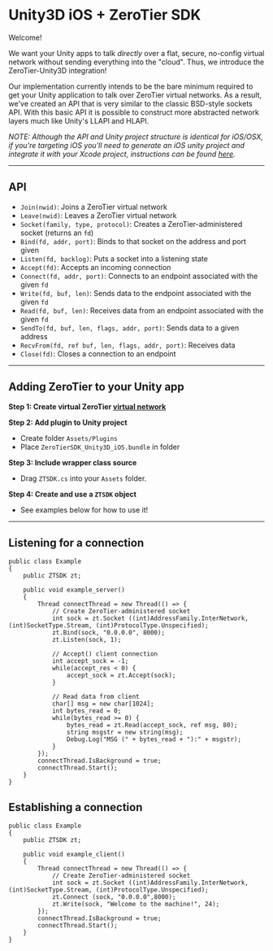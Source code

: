 Unity3D iOS + ZeroTier SDK
====

Welcome!

We want your Unity apps to talk *directly* over a flat, secure, no-config virtual network without sending everything into the "cloud". Thus, we introduce the ZeroTier-Unity3D integration!  

Our implementation currently intends to be the bare minimum required to get your Unity application to talk over ZeroTier virtual networks. As a result, we've created an API that is very similar to the classic BSD-style sockets API. With this basic API it is possible to construct more abstracted network layers much like Unity's LLAPI and HLAPI.

*NOTE: Although the API and Unity project structure is identical for iOS/OSX, if you're targeting iOS you'll need to generate an iOS unity project and integrate it with your Xcode project, instructions can be found [here](https://unity3d.com/learn/tutorials/topics/mobile-touch/building-your-unity-game-ios-device-testing).*

***
## API  

- `Join(nwid)`: Joins a ZeroTier virtual network
- `Leave(nwid)`: Leaves a ZeroTier virtual network
- `Socket(family, type, protocol)`: Creates a ZeroTier-administered socket (returns an `fd`)
- `Bind(fd, addr, port)`: Binds to that socket on the address and port given
- `Listen(fd, backlog)`: Puts a socket into a listening state
- `Accept(fd)`: Accepts an incoming connection
- `Connect(fd, addr, port)`: Connects to an endpoint associated with the given `fd` 
- `Write(fd, buf, len)`: Sends data to the endpoint associated with the given `fd`
- `Read(fd, buf, len)`: Receives data from an endpoint associated with the given `fd`
- `SendTo(fd, buf, len, flags, addr, port)`: Sends data to a given address
- `RecvFrom(fd, ref buf, len, flags, addr, port)`: Receives data
- `Close(fd)`: Closes a connection to an endpoint

***
## Adding ZeroTier to your Unity app

**Step 1: Create virtual ZeroTier [virtual network](https://my.zerotier.com/)**

**Step 2: Add plugin to Unity project**
 - Create folder `Assets/Plugins`
 - Place `ZeroTierSDK_Unity3D_iOS.bundle` in folder

**Step 3: Include wrapper class source**
 - Drag `ZTSDK.cs` into your `Assets` folder.

**Step 4: Create and use a `ZTSDK` object**
 - See examples below for how to use it!

***

## Listening for a connection
```
public class Example
{
	public ZTSDK zt;

	public void example_server()
	{
		Thread connectThread = new Thread(() => { 
			// Create ZeroTier-administered socket
			int sock = zt.Socket ((int)AddressFamily.InterNetwork, (int)SocketType.Stream, (int)ProtocolType.Unspecified);
			zt.Bind(sock, "0.0.0.0", 8000);
			zt.Listen(sock, 1);

			// Accept() client connection
			int accept_sock = -1;
			while(accept_res < 0) {
				accept_sock = zt.Accept(sock);
			}

			// Read data from client
			char[] msg = new char[1024];
			int bytes_read = 0;
			while(bytes_read >= 0) { 
				bytes_read = zt.Read(accept_sock, ref msg, 80);
				string msgstr = new string(msg);
				Debug.Log("MSG (" + bytes_read + "):" + msgstr);
			}
		});
		connectThread.IsBackground = true;
		connectThread.Start();
	}
}
```

## Establishing a connection
```
public class Example
{
	public ZTSDK zt;

	public void example_client()
	{
		Thread connectThread = new Thread(() => {	
			// Create ZeroTier-administered socket		
			int sock = zt.Socket ((int)AddressFamily.InterNetwork, (int)SocketType.Stream, (int)ProtocolType.Unspecified);
			zt.Connect (sock, "0.0.0.0",8000);
			zt.Write(sock, "Welcome to the machine!", 24);
		});
		connectThread.IsBackground = true;
		connectThread.Start();
	}
}
```